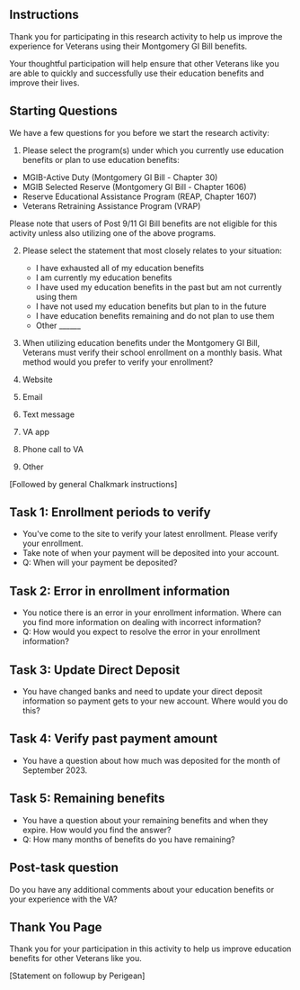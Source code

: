 ## Instructions
Thank you for participating in this research activity to help us improve the experience for Veterans using their Montgomery GI Bill benefits. 

Your thoughtful participation will help ensure that other Veterans like you are able to quickly and successfully use their education benefits and improve their lives. 

## Starting Questions
We have a few questions for you before we start the research activity: 

1. Please select the program(s) under which you currently use education benefits or plan to use education benefits:
  - MGIB-Active Duty (Montgomery GI Bill - Chapter 30)
  - MGIB Selected Reserve (Montgomery GI Bill - Chapter 1606)
  - Reserve Educational Assistance Program (REAP, Chapter 1607)
  - Veterans Retraining Assistance Program (VRAP)

Please note that users of Post 9/11 GI Bill benefits are not eligible for this activity unless also utilizing one of the above programs.

2. Please select the statement that most closely relates to your situation:
   - I have exhausted all of my education benefits
   - I am currently my education benefits
   - I have used my education benefits in the past but am not currently using them
   - I have not used my education benefits but plan to in the future
   - I have education benefits remaining and do not plan to use them
   - Other ______
  
3. When utilizing education benefits under the Montgomery GI Bill, Veterans must verify their school enrollment on a monthly basis. What method would you prefer to verify your enrollment? 
  1. Website
  2. Email
  3. Text message
  4. VA app
  5. Phone call to VA
  6. Other

[Followed by general Chalkmark instructions]

## Task 1: Enrollment periods to verify
- You've come to the site to verify your latest enrollment. Please verify your enrollment.
- Take note of when your payment will be deposited into your account.
- Q: When will your payment be deposited?   

## Task 2: Error in enrollment information
- You notice there is an error in your enrollment information. Where can you find more information on dealing with incorrect information?
- Q: How would you expect to resolve the error in your enrollment information? 

## Task 3: Update Direct Deposit
- You have changed banks and need to update your direct deposit information so payment gets to your new account. Where would you do this? 

## Task 4: Verify past payment amount
- You have a question about how much was deposited for the month of September 2023.

## Task 5: Remaining benefits
- You have a question about your remaining benefits and when they expire. How would you find the answer?
- Q: How many months of benefits do you have remaining?

## Post-task question 
Do you have any additional comments about your education benefits or your experience with the VA?

## Thank You Page
Thank you for your participation in this activity to help us improve education benefits for other Veterans like you. 

[Statement on followup by Perigean]
